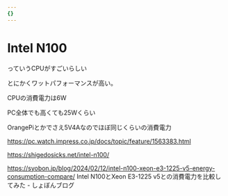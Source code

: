 ```yaml
---
{}
---
```

# Intel N100

っていうCPUがすごいらしい

とにかくワットパフォーマンスが高い。

CPUの消費電力は6W

PC全体でも高くても25Wくらい

OrangePiとかでさえ5V4Aなのでほぼ同じくらいの消費電力

https://pc.watch.impress.co.jp/docs/topic/feature/1563383.html

https://shigedosicks.net/intel-n100/

https://syobon.jp/blog/2024/02/12/intel-n100-xeon-e3-1225-v5-energy-consumption-compare/ Intel N100とXeon E3-1225 v5との消費電力を比較してみた - しょぼんブログ